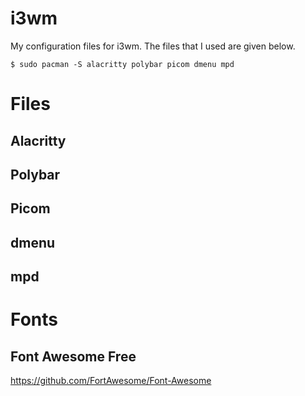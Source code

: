 # i3wm



My configuration files for i3wm.
The files that I used are given below.

```` console
$ sudo pacman -S alacritty polybar picom dmenu mpd
```` 

# Files

## Alacritty

## Polybar

## Picom

## dmenu

## mpd

# Fonts

## Font Awesome Free
https://github.com/FortAwesome/Font-Awesome
